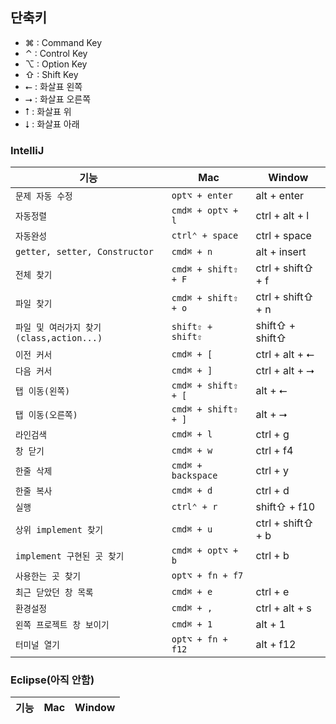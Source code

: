 ## 단축키
- ⌘ : Command Key
- ⌃ : Control Key
- ⌥ : Option Key
- ⇧ : Shift Key
- ⭠ : 화살표 왼쪽
- ⭢ : 화살표 오른쪽
- ⭡ : 화살표 위
- ⭣ : 화살표 아래

### IntelliJ
|기능                        |Mac                 |Window            |
|---------------------------|---------------------|------------------|
|`문제 자동 수정`            |`opt⌥ + enter`       |alt + enter      |
|`자동정렬`                  |`cmd⌘ + opt⌥ + l`  |ctrl + alt + l    |
|`자동완성`                  |`ctrl⌃ + space`      |ctrl + space      |
|`getter, setter, Constructor`|`cmd⌘ + n`        |alt + insert      |
|`전체 찾기`                 |`cmd⌘ + shift⇧ + F` |ctrl + shift⇧ + f |
|`파일 찾기`                 |`cmd⌘ + shift⇧ + o` |ctrl + shift⇧ + n |
|`파일 및 여러가지 찾기(class,action...)`  |`shift⇧ + shift⇧`    |shift⇧ + shift⇧   |
|`이전 커서`         	     |`cmd⌘ + [`          |ctrl + alt + ⭠   |
|`다음 커서`         	     |`cmd⌘ + ]`          |ctrl + alt + ⭢   |
|`탭 이동(왼쪽)`             |`cmd⌘ + shift⇧ + [` |alt + ⭠          |
|`탭 이동(오른쪽)`           |`cmd⌘ + shift⇧ + ]` |alt + ⭢          |
|`라인검색`                  |`cmd⌘ + l`          |ctrl + g         |
|`창 닫기`                  |`cmd⌘ + w`          |ctrl + f4         |
|`한줄 삭제`          	     |`cmd⌘ + backspace`  |ctrl + y         |
|`한줄 복사`                 |`cmd⌘ + d`          |ctrl + d         |
|`실행`                      |`ctrl⌃ + r`          |shift⇧ + f10    |
|`상위 implement 찾기`        |`cmd⌘ + u`         |ctrl + shift⇧ + b|
|`implement 구현된 곳 찾기`  |`cmd⌘ + opt⌥ + b`   |ctrl + b         |
|`사용한는 곳 찾기`           |`opt⌥ + fn + f7`    |                 |
|`최근 닫았던 창 목록`       |`cmd⌘ + e`           |ctrl + e        |
|`환경설정`                  |`cmd⌘ + ,`          |ctrl + alt + s   |
|`왼쪽 프로젝트 창 보이기`   |`cmd⌘ + 1`           |alt + 1         |
|`터미널 열기`               |`opt⌥ + fn + f12`    |alt + f12       |

### Eclipse(아직 안함)
|기능                        |Mac                 |Window            |
|---------------------------|---------------------|------------------|
